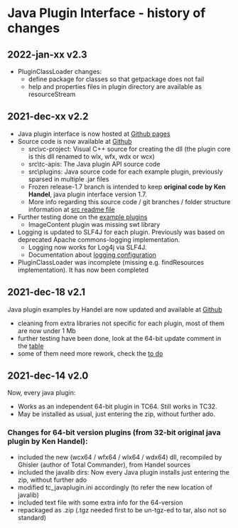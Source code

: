 Java Plugin Interface - history of changes
=====================================

2022-jan-xx v2.3
----------------
- PluginClassLoader changes:
  - define package for classes so that getpackage does not fail
  - help and properties files in plugin directory are available as resourceStream

2021-dec-xx v2.2
----------------

- Java plugin interface is now hosted at [Github pages](https://moisescastellano.github.io/tcmd-java-plugin/)
- Source code is now available at [Github](https://github.com/moisescastellano/tcmd-java-plugin)
  - src\vc-project: Visual C++ source for creating the dll (the plugin core is this dll renamed to wlx, wfx, wdx or wcx)
  - src\tc-apis: The Java plugin API source code
  - src\plugins: Java source code for each example plugin, previously sparsed in multiple .jar files
  - Frozen release-1.7 branch is intended to keep **original code by Ken Handel**, java plugin interface version 1.7.
  - More info regarding this source code / git branches / folder structure information at [src readme file](src/README.md)
- Further testing done on the [example plugins](https://moisescastellano.github.io/tcmd-java-plugin/examples_64bit)
  - ImageContent plugin was missing swt library
- Logging is updated to SLF4J for each plugin. Previously was based on deprecated Apache commons-logging implementation.
  - Logging now works for Log4j via SLF4J.
  - Documentation about [logging configuration](https://github.com/moisescastellano/tcmd-java-plugin/logging.md)
- PluginClassLoader was incomplete (missing e.g. findResources implementation). It has now been completed

2021-dec-18 v2.1
----------------

Java plugin examples by Handel are now updated and available at [Github](https://moisescastellano.github.io/tcmd-java-plugin/examples_64bit)
- cleaning from extra libraries not specific for each plugin, most of them are now under 1 Mb
- further testing have been done, look at the 64-bit update comment in the [table](https://moisescastellano.github.io/tcmd-java-plugin/examples_64bit)
- some of them need more rework, check the [to do](https://github.com/moisescastellano/tcmd-java-plugin/blob/main/to-do.md)

2021-dec-14 v2.0
----------------

Now, every java plugin:
- Works as an independent 64-bit plugin in TC64. Still works in TC32.
- May be installed as usual, just entering the zip, without further ado.

### Changes for 64-bit version plugins (from 32-bit original java plugin by Ken Handel):
- included the new (wcx64 / wfx64 / wlx64 / wdx64) dll, recompiled by Ghisler (author of Total Commander), from Handel sources
- included the javalib dirs: Now every Java plugin installs just entering the zip, without further ado
- modified tc_javaplugin.ini accordingly (to refer the new location of javalib)
- included text file with some extra info for the 64-version
- repackaged as .zip (.tgz needed first to be un-tgz-ed to tar, also not so standard)




